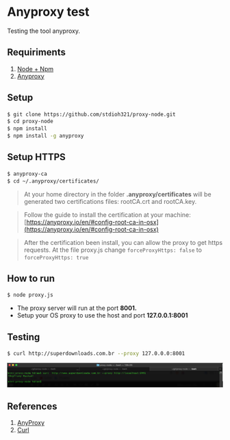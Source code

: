 # Anyproxy test

Testing the tool anyproxy.

## Requiriments

1. [Node + Npm](https://nodejs.org/en/download/)
2. [Anyproxy](https://anyproxy.io/en/#install)

## Setup
```sh
$ git clone https://github.com/stdioh321/proxy-node.git
$ cd proxy-node
$ npm install
$ npm install -g anyproxy
```
## Setup HTTPS
```sh
$ anyproxy-ca
$ cd ~/.anyproxy/certificates/
```
> At your home directory in the folder **.anyproxy/certificates** will be generated two certifications files: rootCA.crt and rootCA.key.

> Follow the guide to install the certification at your machine: [https://anyproxy.io/en/#config-root-ca-in-osx](https://anyproxy.io/en/#config-root-ca-in-osx)

> After the certification been install, you can allow the proxy to get https requests.
> At the file proxy.js change
`forceProxyHttps: false` to `forceProxyHttps: true` 

## How to run
```sh
$ node proxy.js
```
* The proxy server will run at the port **8001.**
* Setup your OS proxy to use the host  and port **127.0.0.1:8001**

## Testing
```sh
$ curl http://superdownloads.com.br --proxy 127.0.0.0:8001
```

![Curl](./screenshots/curl.png)

## References
1. [AnyProxy](https://anyproxy.io/)
2. [Curl](https://curl.haxx.se/download.html)